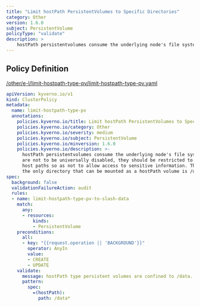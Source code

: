 ```yaml
---
title: "Limit hostPath PersistentVolumes to Specific Directories"
category: Other
version: 1.6.0
subject: PersistentVolume
policyType: "validate"
description: >
    hostPath persistentvolumes consume the underlying node's file system. If hostPath volumes are not to be universally disabled, they should be restricted to only certain host paths so as not to allow access to sensitive information. This policy ensures the only directory that can be mounted as a hostPath volume is /data.
---
```


## Policy Definition
<a href="https://github.com/kyverno/policies/raw/main//other/e-l/limit-hostpath-type-pv/limit-hostpath-type-pv.yaml" target="-blank">/other/e-l/limit-hostpath-type-pv/limit-hostpath-type-pv.yaml</a>

```yaml
apiVersion: kyverno.io/v1
kind: ClusterPolicy
metadata:
  name: limit-hostpath-type-pv
  annotations:
    policies.kyverno.io/title: Limit hostPath PersistentVolumes to Specific Directories
    policies.kyverno.io/category: Other
    policies.kyverno.io/severity: medium
    policies.kyverno.io/subject: PersistentVolume
    policies.kyverno.io/minversion: 1.6.0
    policies.kyverno.io/description: >-
      hostPath persistentvolumes consume the underlying node's file system. If hostPath volumes
      are not to be universally disabled, they should be restricted to only certain
      host paths so as not to allow access to sensitive information. This policy ensures
      the only directory that can be mounted as a hostPath volume is /data.
spec:
  background: false
  validationFailureAction: audit
  rules:
  - name: limit-hostpath-type-pv-to-slash-data
    match:
      any:
      - resources:
          kinds:
          - PersistentVolume
    preconditions:
      all:
      - key: "{{request.operation || 'BACKGROUND'}}"
        operator: AnyIn
        value:
        - CREATE
        - UPDATE
    validate:
      message: hostPath type persistent volumes are confined to /data.
      pattern:
        spec:
          =(hostPath):
            path: /data*

```
